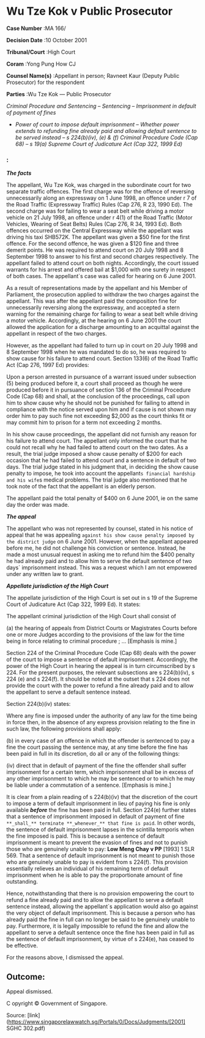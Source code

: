# Wu Tze Kok v Public Prosecutor 



**Case Number** :MA 166/ 

**Decision Date** :10 October 2001 

**Tribunal/Court** :High Court 

**Coram** :Yong Pung How CJ 

**Counsel Name(s)** :Appellant in person; Ravneet Kaur (Deputy Public Prosecutor) for the respondent 

**Parties** :Wu Tze Kok — Public Prosecutor 

_Criminal Procedure and Sentencing_ – _Sentencing_ – _Imprisonment in default of payment of fines_ 

- _Power of court to impose default imprisonment_ – _Whether power extends to refunding fine already paid and allowing default sentence to be served instead_ – _s 224(b)(iv), (e) & (f) Criminal Procedure Code (Cap 68)_ – _s 19(a) Supreme Court of Judicature Act (Cap 322, 1999 Ed)_ 

### : 

**_The facts_** 

The appellant, Wu Tze Kok, was charged in the subordinate court for two separate traffic offences. The first charge was for the offence of reversing unnecessarily along an expressway on 1 June 1998, an offence under r 7 of the Road Traffic (Expressway Traffic) Rules (Cap 276, R 23, 1990 Ed). The second charge was for failing to wear a seat belt while driving a motor vehicle on 21 July 1998, an offence under r 4(1) of the Road Traffic (Motor Vehicles, Wearing of Seat Belts) Rules (Cap 276, R 34, 1993 Ed). Both offences occurred on the Central Expressway while the appellant was driving his taxi SHB572K. The appellant was given a $50 fine for the first offence. For the second offence, he was given a $120 fine and three demerit points. He was required to attend court on 20 July 1998 and 8 September 1998 to answer to his first and second charges respectively. The appellant failed to attend court on both nights. Accordingly, the court issued warrants for his arrest and offered bail at $1,000 with one surety in respect of both cases. The appellant`s case was called for hearing on 6 June 2001. 

As a result of representations made by the appellant and his Member of Parliament, the prosecution applied to withdraw the two charges against the appellant. This was after the appellant paid the composition fine for unnecessarily reversing along the expressway, and accepted a stern warning for the remaining charge for failing to wear a seat belt while driving a motor vehicle. Accordingly, at the hearing on 6 June 2001 the court allowed the application for a discharge amounting to an acquittal against the appellant in respect of the two charges. 

However, as the appellant had failed to turn up in court on 20 July 1998 and 8 September 1998 when he was mandated to do so, he was required to show cause for his failure to attend court. Section 133(6) of the Road Traffic Act (Cap 276, 1997 Ed) provides: 

 Upon a person arrested in pursuance of a warrant issued under subsection (5) being produced before it, a court shall proceed as though he were produced before it in pursuance of section 136 of the Criminal Procedure Code (Cap 68) and shall, at the conclusion of the proceedings, call upon him to show cause why he should not be punished for failing to attend in compliance with the notice served upon him and if cause is not shown may order him to pay such fine not exceeding $2,000 as the court thinks fit or may commit him to prison for a term not exceeding 2 months. 


In his show cause proceedings, the appellant did not furnish any reason for his failure to attend court. The appellant only informed the court that he could not recall why he had failed to attend court on the two dates. As a result, the trial judge imposed a show cause penalty of $200 for each occasion that he had failed to attend court and a sentence in default of two days. The trial judge stated in his judgment that, in deciding the show cause penalty to impose, he took into account the appellant`s financial hardship and his wife`s medical problems. The trial judge also mentioned that he took note of the fact that the appellant is an elderly person. 

The appellant paid the total penalty of $400 on 6 June 2001, ie on the same day the order was made. 

**_The appeal_** 

The appellant who was not represented by counsel, stated in his notice of appeal that he was appealing `against his show cause penalty imposed by the district judge` on 6 June 2001. However, when the appellant appeared before me, he did not challenge his conviction or sentence. Instead, he made a most unusual request in asking me to refund him the $400 penalty he had already paid and to allow him to serve the default sentence of two days` imprisonment instead. This was a request which I am not empowered under any written law to grant. 

**_Appellate jurisdiction of the High Court_** 

The appellate jurisdiction of the High Court is set out in s 19 of the Supreme Court of Judicature Act (Cap 322, 1999 Ed). It states: 

 The appellant criminal jurisdiction of the High Court shall consist of 

 (a) the hearing of appeals from District Courts or Magistrates Courts before one or more Judges according to the provisions of the law for the time being in force relating to criminal procedure ; ... [Emphasis is mine.] 

Section 224 of the Criminal Procedure Code (Cap 68) deals with the power of the court to impose a sentence of default imprisonment. Accordingly, the power of the High Court in hearing the appeal is in turn circumscribed by s 224. For the present purposes, the relevant subsections are s 224(b)(iv), s 224 (e) and s 224(f). It should be noted at the outset that s 224 does not provide the court with the power to refund a fine already paid and to allow the appellant to serve a default sentence instead. 

Section 224(b)(iv) states: 

 Where any fine is imposed under the authority of any law for the time being in force then, in the absence of any express provision relating to the fine in such law, the following provisions shall apply: 

 (b) in every case of an offence in which the offender is sentenced to pay a fine the court passing the sentence may, at any time before the fine has been paid in full in its discretion, do all or any of the following things: 


 (iv) direct that in default of payment of the fine the offender shall suffer imprisonment for a certain term, which imprisonment shall be in excess of any other imprisonment to which he may be sentenced or to which he may be liable under a commutation of a sentence. [Emphasis is mine.] 

It is clear from a plain reading of s 224(b)(iv) that the discretion of the court to impose a term of default imprisonment in lieu of paying his fine is only available **_before_** the fine has been paid in full. Section 224(e) further states that a sentence of imprisonment imposed in default of payment of fine ` **_shall_** terminate **_whenever_** that fine is paid`. In other words, the sentence of default imprisonment lapses in the scintilla temporis when the fine imposed is paid. This is because a sentence of default imprisonment is meant to prevent the evasion of fines and not to punish those who are genuinely unable to pay: **Low Meng Chay v PP** <span class="citation">[1993] 1 SLR 569</span>. That a sentence of default imprisonment is not meant to punish those who are genuinely unable to pay is evident from s 224(f). This provision essentially relieves an individual of his remaining term of default imprisonment when he is able to pay the proportionate amount of fine outstanding. 

Hence, notwithstanding that there is no provision empowering the court to refund a fine already paid and to allow the appellant to serve a default sentence instead, allowing the appellant`s application would also go against the very object of default imprisonment. This is because a person who has already paid the fine in full can no longer be said to be genuinely unable to pay. Furthermore, it is legally impossible to refund the fine and allow the appellant to serve a default sentence once the fine has been paid in full as the sentence of default imprisonment, by virtue of s 224(e), has ceased to be effective. 

For the reasons above, I dismissed the appeal. 

## Outcome: 

Appeal dismissed. 

 C opyright © Government of Singapore. 


Source: [link](https://www.singaporelawwatch.sg/Portals/0/Docs/Judgments/[2001] SGHC 302.pdf)
